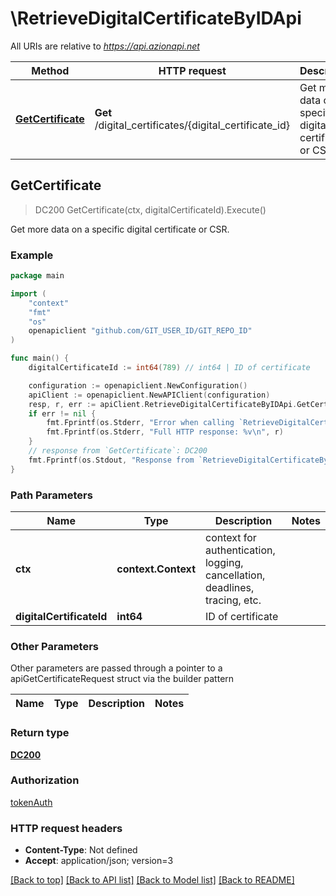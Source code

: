 # \RetrieveDigitalCertificateByIDApi

All URIs are relative to *https://api.azionapi.net*

Method | HTTP request | Description
------------- | ------------- | -------------
[**GetCertificate**](RetrieveDigitalCertificateByIDApi.md#GetCertificate) | **Get** /digital_certificates/{digital_certificate_id} | Get more data on a specific digital certificate or CSR.



## GetCertificate

> DC200 GetCertificate(ctx, digitalCertificateId).Execute()

Get more data on a specific digital certificate or CSR.

### Example

```go
package main

import (
    "context"
    "fmt"
    "os"
    openapiclient "github.com/GIT_USER_ID/GIT_REPO_ID"
)

func main() {
    digitalCertificateId := int64(789) // int64 | ID of certificate

    configuration := openapiclient.NewConfiguration()
    apiClient := openapiclient.NewAPIClient(configuration)
    resp, r, err := apiClient.RetrieveDigitalCertificateByIDApi.GetCertificate(context.Background(), digitalCertificateId).Execute()
    if err != nil {
        fmt.Fprintf(os.Stderr, "Error when calling `RetrieveDigitalCertificateByIDApi.GetCertificate``: %v\n", err)
        fmt.Fprintf(os.Stderr, "Full HTTP response: %v\n", r)
    }
    // response from `GetCertificate`: DC200
    fmt.Fprintf(os.Stdout, "Response from `RetrieveDigitalCertificateByIDApi.GetCertificate`: %v\n", resp)
}
```

### Path Parameters


Name | Type | Description  | Notes
------------- | ------------- | ------------- | -------------
**ctx** | **context.Context** | context for authentication, logging, cancellation, deadlines, tracing, etc.
**digitalCertificateId** | **int64** | ID of certificate | 

### Other Parameters

Other parameters are passed through a pointer to a apiGetCertificateRequest struct via the builder pattern


Name | Type | Description  | Notes
------------- | ------------- | ------------- | -------------


### Return type

[**DC200**](DC200.md)

### Authorization

[tokenAuth](../README.md#tokenAuth)

### HTTP request headers

- **Content-Type**: Not defined
- **Accept**: application/json; version=3

[[Back to top]](#) [[Back to API list]](../README.md#documentation-for-api-endpoints)
[[Back to Model list]](../README.md#documentation-for-models)
[[Back to README]](../README.md)

